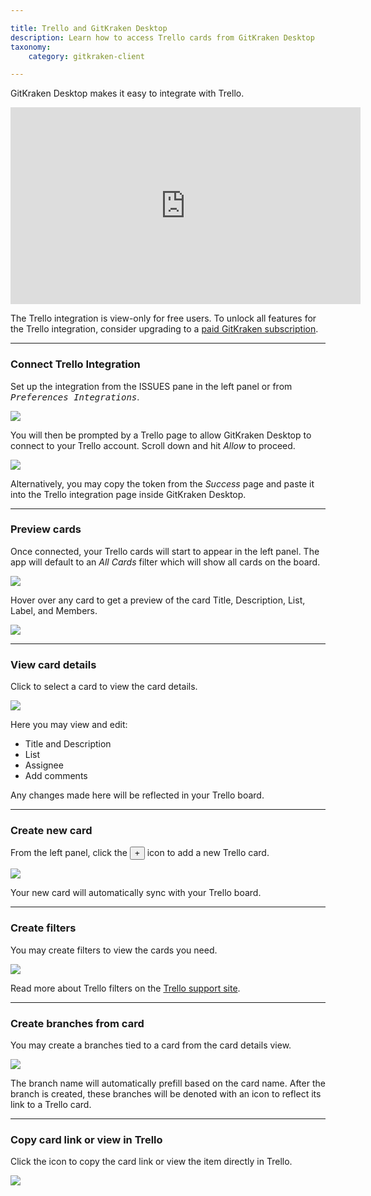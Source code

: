 ```yaml
---

title: Trello and GitKraken Desktop
description: Learn how to access Trello cards from GitKraken Desktop
taxonomy:
    category: gitkraken-client

---
```


GitKraken Desktop makes it easy to integrate with Trello.

<div class='embed-container embed-container--16-9'>
    <iframe width="560" height="315" src="https://www.youtube.com/embed/huH2nZaGG-s" frameborder="0" allowfullscreen></iframe>
</div>

<div class='callout callout--basic'>
    <p>The Trello integration is view-only for free users. To unlock all features for the Trello integration, consider upgrading to a <a href="https://gitkraken.com/pricing">paid GitKraken subscription</a>.</p>
</div>

***

### Connect Trello Integration

Set up the integration from the ISSUES pane in the left panel or from <kbd><i>Preferences    <i class='fa fa-caret-right'></i>     Integrations</i></kbd>.

<img src="/wp-content/uploads/connect-trello-integration.png" srcset="/wp-content/uploads/connect-trello-integration@2x.png" class="img-bordered img-responsive center">

You will then be prompted by a Trello page to allow GitKraken Desktop to connect to your Trello account. Scroll down and hit <em>Allow</em> to proceed.

<img src="/wp-content/uploads/trello-integration.png" srcset="/wp-content/uploads/trello-integration@2x.png" class="img-bordered img-responsive center">

Alternatively, you may copy the token from the _Success_ page and paste it into the Trello integration page inside GitKraken Desktop.

***

### Preview cards

Once connected, your Trello cards will start to appear in the left panel. The app will default to an _All Cards_ filter which will show all cards on the board.

<img src="/wp-content/uploads/card-list-trello-integration.png" srcset="/wp-content/uploads/card-list-trello-integration@2x.png" class="img-bordered img-responsive center">

Hover over any card to get a preview of the card Title, Description, List, Label, and Members.

<img src="/wp-content/uploads/view-card-trello-integration.png" srcset="/wp-content/uploads/view-card-trello-integration@2x.png" class="img-bordered img-responsive center">

***
### View card details

Click to select a card to view the card details.

<img src="/wp-content/uploads/card-details-trello-integration.gif" class="img-bordered img-responsive center">

Here you may view and edit:

 - Title and Description
 - List
 - Assignee
 - Add comments

Any changes made here will be reflected in your Trello board.

***

### Create new card

From the left panel, click the <button class='button button--success button--ui button--nolink'>+</button> icon to add a new Trello card.

<img src="/wp-content/uploads/create-card-trello-integration.gif" class="img-bordered img-responsive center">

Your new card will automatically sync with your Trello board.

***

### Create filters

You may create filters to view the cards you need.

<img src="/wp-content/uploads/create-filter-trello-integration.png" srcset="/wp-content/uploads/create-filter-trello-integration@2x.png" class="img-bordered img-responsive center">

Read more about Trello filters on the [Trello support site](https://help.trello.com/article/808-searching-for-cards-all-boards).


***

### Create branches from card

You may create a branches tied to a card from the card details view.

<img src="/wp-content/uploads/create-branch-jira-integration.gif" class="img-bordered img-responsive center">

The branch name will automatically prefill based on the card name. After the branch is created, these branches will be denoted with an icon to reflect its link to a Trello card.

***

### Copy card link or view in Trello

Click the <kbd> <i class="fa fa-ellipsis-v"></i> </kbd> icon to copy the card link or view the item directly in Trello.

<img src="/wp-content/uploads/view-issue-in-jira.png" srcset="/wp-content/uploads/view-issue-in-jira@2x.png" class="img-bordered img-responsive center">
